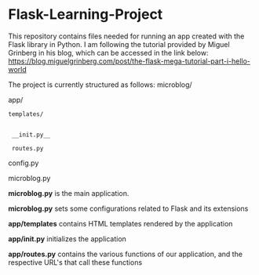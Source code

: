 # Flask-Learning-Project
This repository contains files needed for running an app created with the Flask library in Python.
I am following the tutorial provided by Miguel Grinberg in his blog, which can be accessed in the link below:
https://blog.miguelgrinberg.com/post/the-flask-mega-tutorial-part-i-hello-world

The project is currently structured as follows:
microblog/

app/


    templates/
    
     
     __init.py__
     
     routes.py
     
config.py

microblog.py
  
<b>microblog.py</b> is the main application.

<b>microblog.py</b> sets some configurations related to Flask and its extensions

<b>app/templates</b> contains HTML templates rendered by the application

<b>app/__init__.py</b> initializes the application

<b>app/routes.py</b> contains the various functions of our application, and the respective URL's that call these functions



